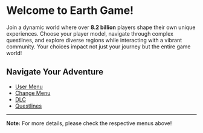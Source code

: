 # Welcome to Earth Game!

Join a dynamic world where over **8.2 billion** players shape their own unique experiences. Choose your player model, navigate through complex questlines, and explore diverse regions while interacting with a vibrant community. Your choices impact not just your journey but the entire game world!

## Navigate Your Adventure

- [User Menu](user_menu.md)
- [Change Menu](change_menu.md)
- [DLC](DLC.md)
- [Questlines](Questlines.md)
---
**Note:** For more details, please check the respective menus above!
